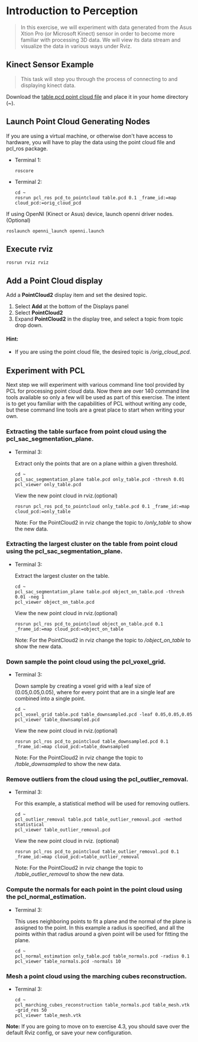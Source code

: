 # Introduction to Perception
>In this exercise, we will experiment with data generated from the Asus Xtion Pro (or Microsoft Kinect) sensor in order to become more familiar with processing 3D data. We will view its data stream and visualize the data in various ways under Rviz.

## Kinect Sensor Example
>This task will step you through the process of connecting to and displaying kinect data.

Download the [table.pcd point cloud file](../../_downloads/table.pcd) and place it in your home directory (~).

## Launch Point Cloud Generating Nodes
If you are using a virtual machine, or otherwise don't have access to hardware, you will have to play the data using the point cloud file and pcl_ros package.

* Terminal 1:
  ```
  roscore
  ```
* Terminal 2:
  ```
  cd ~
  rosrun pcl_ros pcd_to_pointcloud table.pcd 0.1 _frame_id:=map cloud_pcd:=orig_cloud_pcd
  ```

If using OpenNI (Kinect or Asus) device, launch openni driver nodes. (Optional)

```
roslaunch openni_launch openni.launch
```

## Execute rviz

```
rosrun rviz rviz
```

## Add a Point Cloud display
Add a **PointCloud2** display item and set the desired topic.

1. Select **Add** at the bottom of the Displays panel
1. Select **PointCloud2**
1. Expand **PointCloud2** in the display tree, and select a topic from topic drop down.
#### Hint:
* If you are using the point cloud file, the desired topic is */orig_cloud_pcd*.

## Experiment with PCL
   Next step we will experiment with various command line tool provided by PCL for processing point cloud data. Now there are over 140 command line tools available so only a few will be used as part of this exercise. The intent is to get you familiar with the capabilities of PCL without writing any code, but these command line tools are a great place to start when writing your own.

### Extracting the table surface from point cloud using the pcl_sac_segmentation_plane.

* Terminal 3:

  Extract only the points that are on a plane within a given threshold.
  ```
  cd ~
  pcl_sac_segmentation_plane table.pcd only_table.pcd -thresh 0.01
  pcl_viewer only_table.pcd
  ```
  View the new point cloud in rviz.(optional)
  ```
  rosrun pcl_ros pcd_to_pointcloud only_table.pcd 0.1 _frame_id:=map cloud_pcd:=only_table
  ```
  Note: For the PointCloud2 in rviz change the topic to */only_table* to show the new data.
  
### Extracting the largest cluster on the table from point cloud using the pcl_sac_segmentation_plane.

* Terminal 3:

  Extract the largest cluster on the table.
  ```
  cd ~
  pcl_sac_segmentation_plane table.pcd object_on_table.pcd -thresh 0.01 -neg 1
  pcl_viewer object_on_table.pcd
  ```
  View the new point cloud in rviz.(optional)
  ```
  rosrun pcl_ros pcd_to_pointcloud object_on_table.pcd 0.1 _frame_id:=map cloud_pcd:=object_on_table
  ```
  Note: For the PointCloud2 in rviz change the topic to */object_on_table* to show the new data.

### Down sample the point cloud using the pcl_voxel_grid.

* Terminal 3:

  Down sample by creating a voxel grid with a leaf size of (0.05,0.05,0.05), where for every point that are in a single leaf are combined into a single point.
  ```
  cd ~
  pcl_voxel_grid table.pcd table_downsampled.pcd -leaf 0.05,0.05,0.05
  pcl_viewer table_downsampled.pcd
  ```
  View the new point cloud in rviz.(optional)
  ```
  rosrun pcl_ros pcd_to_pointcloud table_downsampled.pcd 0.1 _frame_id:=map cloud_pcd:=table_downsampled
  ```
  Note: For the PointCloud2 in rviz change the topic to */table_downsampled* to show the new data.

### Remove outliers from the cloud using the pcl_outlier_removal.

* Terminal 3:

  For this example, a statistical method will be used for removing outliers.
  ```
  cd ~
  pcl_outlier_removal table.pcd table_outlier_removal.pcd -method statistical
  pcl_viewer table_outlier_removal.pcd
  ```
  View the new point cloud in rviz. (optional)
  ```
  rosrun pcl_ros pcd_to_pointcloud table_outlier_removal.pcd 0.1 _frame_id:=map cloud_pcd:=table_outlier_removal
  ```
  Note: For the PointCloud2 in rviz change the topic to */table_outlier_removal* to show the new data.

### Compute the normals for each point in the point cloud using the pcl_normal_estimation.

* Terminal 3:

  This uses neighboring points to fit a plane and the normal of the plane is assigned to the point. In this example a radius is specified, and all the points within that radius around a given point will be used for fitting the plane.
  ```
  cd ~
  pcl_normal_estimation only_table.pcd table_normals.pcd -radius 0.1
  pcl_viewer table_normals.pcd -normals 10
  ```

### Mesh a point cloud using the marching cubes reconstruction.

* Terminal 3:

  ```
  cd ~
  pcl_marching_cubes_reconstruction table_normals.pcd table_mesh.vtk -grid_res 50
  pcl_viewer table_mesh.vtk
  ```

**Note:** If you are going to move on to exercise 4.3, you should save over the default Rviz config, or save your new configuration.
